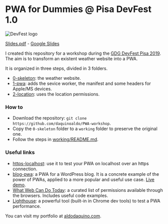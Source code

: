 # PWA for Dummies @ Pisa DevFest 1.0

![DevFest logo](https://devfest.gdgpisa.it/images/logo-monochrome.svg)

[Slides.pdf](Slides.pdf) - [Google Slides](https://docs.google.com/presentation/d/e/2PACX-1vTWy4J_FDOR2TTLa0bKByJ8eTK6DYJAvo8tEC8B4AkV0OsBBXN4iGtAqNS4SZY5rREy4pspSASH9Y5G/pub)

I created this repository for a workshop during the [GDG DevFest Pisa 2019](https://devfest.gdgpisa.it).  
The aim is to transform an existent weather website into a PWA.

It is organized in three steps, divided in 3 folders.
- [0-skeleton](0-skeleton): the weather website.
- [1-pwa](1-pwa): adds the sevice worker, the manifest and some headers for Apple/MS devices.
- [2-location](2-location): uses the location permissions.

### How to
- Download the repository: `git clone https://github.com/daquinoaldo/PWA-workshop`.
- Copy the `0-skeleton` folder to a `working` folder to preserve the original one.
- Follow the steps in [working/README.md](0-skeleton/README.md).

### Useful links
- [https-localhost](https://github.com/daquinoaldo/https-localhost): use it to test your PWA on localhost over an https connection.
- [blog-pwa](https://github.com/daquinoaldo/blog-pwa): a PWA for a WordPress blog. It is a concrete example of the power of PWAs, applied to a more popular and useful use case. [Live demo](https://pwa.demopress.aldodaquino.com).
- [What Web Can Do Today](https://whatwebcando.today): a curated list of permissions available through the browsers. Includes useful code examples.
- [Lighthouse](https://developers.google.com/web/tools/lighthouse): a powerful tool (built-in in Chrome dev tools) to test a PWA performance.

You can visit my portfolio at [aldodaquino.com](https://aldodaquino.com).